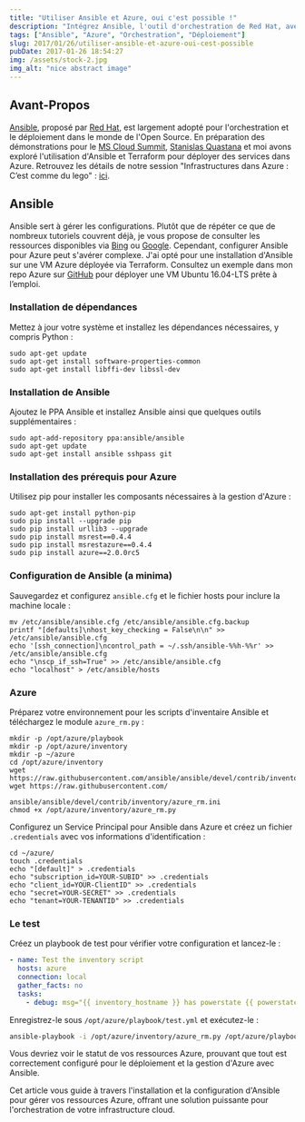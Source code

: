 ```yaml
---
title: "Utiliser Ansible et Azure, oui c'est possible !"
description: "Intégrez Ansible, l'outil d'orchestration de Red Hat, avec Azure pour le déploiement et la gestion de vos infrastructures cloud. Découvrez comment dans notre guide détaillé."
tags: ["Ansible", "Azure", "Orchestration", "Déploiement"]
slug: 2017/01/26/utiliser-ansible-et-azure-oui-cest-possible
pubDate: 2017-01-26 18:54:27
img: /assets/stock-2.jpg
img_alt: "nice abstract image"
---
```


## Avant-Propos

[Ansible](https://www.ansible.com/), proposé par [Red Hat](https://www.redhat.com/fr), est largement adopté pour l'orchestration et le déploiement dans le monde de l'Open Source. En préparation des démonstrations pour le [MS Cloud Summit](https://mscloudsummit.fr/fr/accueil/), [Stanislas Quastana](https://stanislas.io/) et moi avons exploré l'utilisation d'Ansible et Terraform pour déployer des services dans Azure. Retrouvez les détails de notre session "Infrastructures dans Azure : C’est comme du lego" : [ici](http://aka.ms/cloudsummitlego).

## Ansible

Ansible sert à gérer les configurations. Plutôt que de répéter ce que de nombreux tutoriels couvrent déjà, je vous propose de consulter les ressources disponibles via [Bing](https://www.bing.com/search?q=tutorial+installation+ansible&go=Envoyer&qs=n&form=QBLH&sp=-1&pq=tutorial+installation+ansible&sc=3-24&sk=&cvid=12AEAA43E790440088D942223E35173A) ou [Google](https://www.google.fr/#q=tutorial+install+ansible). Cependant, configurer Ansible pour Azure peut s'avérer complexe. J'ai opté pour une installation d'Ansible sur une VM Azure déployée via Terraform. Consultez un exemple dans mon repo Azure sur [GitHub](https://github.com/EtienneDeneuve/Azure/tree/master/Terraform/01%20-%20IaaS) pour déployer une VM Ubuntu 16.04-LTS prête à l’emploi.

### Installation de dépendances

Mettez à jour votre système et installez les dépendances nécessaires, y compris Python :

```shell
sudo apt-get update
sudo apt-get install software-properties-common
sudo apt-get install libffi-dev libssl-dev
```

### Installation de Ansible

Ajoutez le PPA Ansible et installez Ansible ainsi que quelques outils supplémentaires :

```shell
sudo apt-add-repository ppa:ansible/ansible
sudo apt-get update
sudo apt-get install ansible sshpass git
```

### Installation des prérequis pour Azure

Utilisez pip pour installer les composants nécessaires à la gestion d'Azure :

```shell
sudo apt-get install python-pip
sudo pip install --upgrade pip
sudo pip install urllib3 --upgrade
sudo pip install msrest==0.4.4
sudo pip install msrestazure==0.4.4
sudo pip install azure==2.0.0rc5
```

### Configuration de Ansible (a minima)

Sauvegardez et configurez `ansible.cfg` et le fichier hosts pour inclure la machine locale :

```shell
mv /etc/ansible/ansible.cfg /etc/ansible/ansible.cfg.backup
printf "[defaults]\nhost_key_checking = False\n\n" >> /etc/ansible/ansible.cfg
echo '[ssh_connection]\ncontrol_path = ~/.ssh/ansible-%%h-%%r' >> /etc/ansible/ansible.cfg
echo "\nscp_if_ssh=True" >> /etc/ansible/ansible.cfg
echo "localhost" > /etc/ansible/hosts
```

### Azure

Préparez votre environnement pour les scripts d'inventaire Ansible et téléchargez le module `azure_rm.py` :

```shell
mkdir -p /opt/azure/playbook
mkdir -p /opt/azure/inventory
mkdir -p ~/azure
cd /opt/azure/inventory
wget https://raw.githubusercontent.com/ansible/ansible/devel/contrib/inventory/azure_rm.py
wget https://raw.githubusercontent.com/

ansible/ansible/devel/contrib/inventory/azure_rm.ini
chmod +x /opt/azure/inventory/azure_rm.py
```

Configurez un Service Principal pour Ansible dans Azure et créez un fichier `.credentials` avec vos informations d'identification :

```shell
cd ~/azure/
touch .credentials
echo "[default]" > .credentials
echo "subscription_id=YOUR-SUBID" >> .credentials
echo "client_id=YOUR-ClientID" >> .credentials
echo "secret=YOUR-SECRET" >> .credentials
echo "tenant=YOUR-TENANTID" >> .credentials
```

### Le test

Créez un playbook de test pour vérifier votre configuration et lancez-le :

```yaml
- name: Test the inventory script
  hosts: azure
  connection: local
  gather_facts: no
  tasks:
    - debug: msg="{{ inventory_hostname }} has powerstate {{ powerstate }}"
```

Enregistrez-le sous `/opt/azure/playbook/test.yml` et exécutez-le :

```bash
ansible-playbook -i /opt/azure/inventory/azure_rm.py /opt/azure/playbook/test.yml
```

Vous devriez voir le statut de vos ressources Azure, prouvant que tout est correctement configuré pour le déploiement et la gestion d'Azure avec Ansible.

Cet article vous guide à travers l'installation et la configuration d'Ansible pour gérer vos ressources Azure, offrant une solution puissante pour l'orchestration de votre infrastructure cloud.
